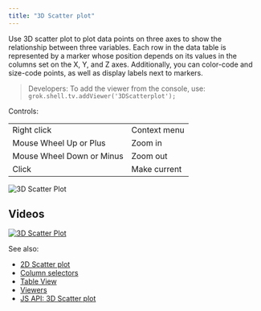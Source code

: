 ```yaml
---
title: "3D Scatter plot"
---
```


Use 3D scatter plot to plot data points on three axes to show the relationship between three variables. Each row in the
data table is represented by a marker whose position depends on its values in the columns set on the X, Y, and Z axes.
Additionally, you can color-code and size-code points, as well as display labels next to markers.

> Developers: To add the viewer from the console, use:
`grok.shell.tv.addViewer('3DScatterplot');`

Controls:

|                           |              |
|---------------------------|--------------|
| Right click               | Context menu |
| Mouse Wheel Up or Plus    | Zoom in      |
| Mouse Wheel Down or Minus | Zoom out     |
| Click                     | Make current |

![3D Scatter Plot](../../uploads/gifs/3d-scatter-plot.gif "3D scatter plot")

## Videos

[![3D Scatter Plot](../../uploads/youtube/visualizations2.png "Open on Youtube")](https://www.youtube.com/watch?v=7MBXWzdC0-I&t=1723s)

See also:

* [2D Scatter plot](scatter-plot.mdx)
* [Column selectors](column-selectors.md)
* [Table View](../../datagrok/navigation/views/table-view.md)
* [Viewers](viewers.md)
* [JS API: 3D Scatter plot](https://public.datagrok.ai/js/samples/ui/viewers/types/scatter-plot-3d)
